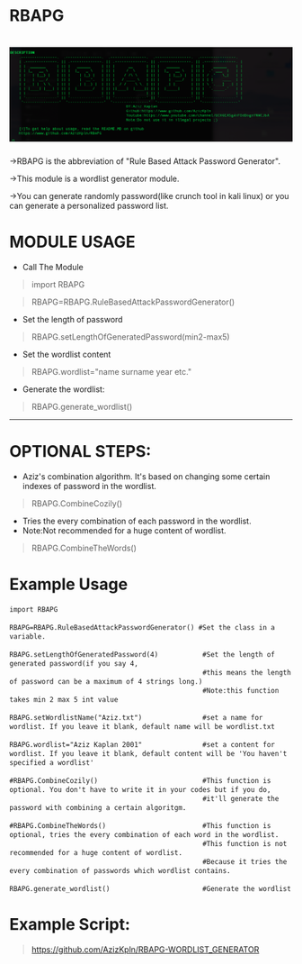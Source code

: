 

# RBAPG

# ![](module_image/RBAPG.png)

->RBAPG is the abbreviation of "Rule Based Attack Password Generator".

->This module is a wordlist generator module.

->You can generate randomly password(like crunch tool in kali linux) or you can generate a personalized password list.


# MODULE USAGE
* Call The Module

> import RBAPG

> RBAPG=RBAPG.RuleBasedAttackPasswordGenerator()

* Set the length of password

> RBAPG.setLengthOfGeneratedPassword(min2-max5)

* Set the wordlist content
> RBAPG.wordlist="name surname year etc."

* Generate the wordlist:
> RBAPG.generate_wordlist()

--------------------------------------------------------------------------------------------
# OPTIONAL STEPS:

* Aziz's combination algorithm. It's based on changing some certain indexes of password in the wordlist.

> RBAPG.CombineCozily()

* Tries the every combination of each password in the wordlist.
* Note:Not recommended for a huge content of wordlist.
> RBAPG.CombineTheWords()

# Example Usage
```
import RBAPG

RBAPG=RBAPG.RuleBasedAttackPasswordGenerator() #Set the class in a variable.

RBAPG.setLengthOfGeneratedPassword(4)           #Set the length of generated password(if you say 4,
                                                #this means the length of password can be a maximum of 4 strings long.)
                                                #Note:this function takes min 2 max 5 int value

RBAPG.setWordlistName("Aziz.txt")               #set a name for wordlist. If you leave it blank, default name will be wordlist.txt

RBAPG.wordlist="Aziz Kaplan 2001"               #set a content for wordlist. If you leave it blank, default content will be 'You haven't specified a wordlist'

#RBAPG.CombineCozily()                          #This function is optional. You don't have to write it in your codes but if you do,
                                                #it'll generate the password with combining a certain algoritgm.

#RBAPG.CombineTheWords()                        #This function is optional, tries the every combination of each word in the wordlist.
                                                #This function is not recommended for a huge content of wordlist.
                                                #Because it tries the every combination of passwords which wordlist contains.

RBAPG.generate_wordlist()                       #Generate the wordlist
```

# Example Script:
> https://github.com/AzizKpln/RBAPG-WORDLIST_GENERATOR
